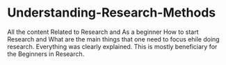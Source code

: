 # Understanding-Research-Methods

All the content Related to Research and As a beginner How to start Research and What are the main things that one need to focus ehile doing research. Everything was clearly explained. This is mostly beneficiary for the Beginners in Research. 
